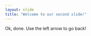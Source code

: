 ```yaml
---
layout: slide
title: "Welcome to our second slide!"
---
```

Ok, done.
Use the left arrow to go back!
